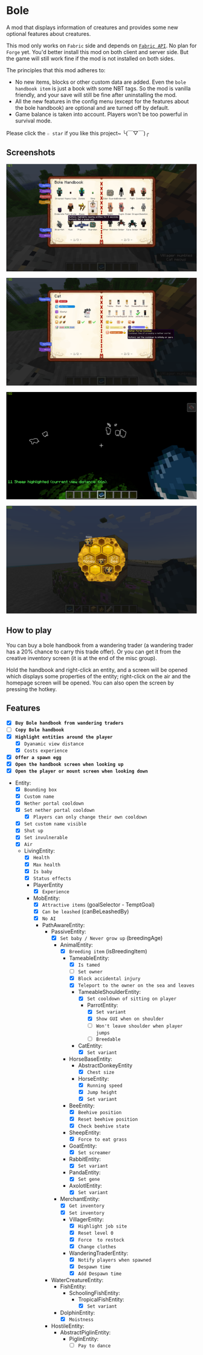 # Bole

A mod that displays information of creatures and provides some new optional
features about creatures.

This mod only works on `Fabric` side and depends on
[`Fabric API`](https://www.curseforge.com/minecraft/mc-mods/fabric-api).
No plan for `Forge` yet. You'd better install this mod on both client and server
side. But the game will still work fine if the mod is not installed
on both sides.

The principles that this mod adheres to:
- No new items, blocks or other custom data are added. Even the `bole handbook item`
is just a book with some NBT tags. So the mod is vanilla friendly, and your save
will still be fine after uninstalling the mod.
- All the new features in the config menu (except for the features about the
bole handbook) are optional and are turned off by default.
- Game balance is taken into account. Players won't be too powerful in survival mode.

Please click the `☆ star` if you like this project~   ╰(￣▽￣)╭

## Screenshots

![Screenshot1](assets/screen1.png)

![Screenshot2](assets/screen2.png)

![Screenshot3](assets/screen3.png)

![Screenshot4](assets/screen4.png)

## How to play

You can buy a bole handbook from a wandering trader (a wandering trader has a 20% chance
to carry this trade offer). Or you can get it from the creative inventory screen (it is at the
end of the misc group).

Hold the handbook and right-click an entity, and a screen will be opened which displays
some properties of the entity; right-click on the air and the homepage screen will be
opened. You can also open the screen by pressing the hotkey.

## Features

- [X] **`Buy Bole handbook from wandering traders`**
- [ ] **`Copy Bole handbook`**
- [X] **`Highlight entities around the player`**
  - [X] `Dyanamic view distance`
  - [X] `Costs experience`
- [X] **`Offer a spawn egg`**
- [X] **`Open the handbook screen when looking up`**
- [X] **`Open the player or mount screen when looking down`**
- Entity:
  - [X] `Bounding box`
  - [X] `Custom name`
  - [X] `Nether portal cooldown`
  - [X] `Set nether portal cooldown`
    - [X] `Players can only change their own cooldown`
  - [X] `Set custom name visible`
  - [X] `Shut up`
  - [X] `Set invulnerable`
  - [X] `Air`
  - LivingEntity:
    - [X] `Health`
    - [X] `Max health`
    - [X] `Is baby`
    - [X] `Status effects`
    - PlayerEntity
      - [X] `Experience`
    - MobEntity:
      - [X] `Attractive items` (goalSelector - TemptGoal)
      - [X] `Can be leashed` (canBeLeashedBy)
      - [X] `No AI`
      - PathAwareEntity:
        - PassiveEntity:
          - [X] `Set baby / Never grow up` (breedingAge)
          - AnimalEntity:
            - [X] `Breeding item` (isBreedingItem)
            - TameableEntity:
              - [X] `Is tamed`
              - [ ] `Set owner`
              - [X] `Block accidental injury`
              - [X] `Teleport to the owner on the sea and leaves`
              - TameableShoulderEntity:
                - [X] `Set cooldown of sitting on player`
                - ParrotEntity:
                  - [X] `Set variant`
                  - [X] `Show GUI when on shoulder`
                  - [ ] `Won't leave shoulder when player jumps`
                  - [ ] `Breedable`
              - CatEntity:
                - [X] `Set variant`
            - HorseBaseEntity:
              - AbstractDonkeyEntity
                - [X] `Chest size`
              - HorseEntity:
                - [X] `Running speed`
                - [X] `Jump height`
                - [X] `Set variant`
            - BeeEntity:
              - [X] `Beehive position`
              - [X] `Reset beehive position`
              - [X] `Check beehive state`
            - SheepEntity:
              - [X] `Force to eat grass`
            - GoatEntity:
              - [X] `Set screamer`
            - RabbitEntity:
              - [x] `Set variant`
            - PandaEntity:
              - [X] `Set gene`
            - AxolotlEntity:
              - [X] `Set variant`
          - MerchantEntity:
            - [X] `Get inventory`
            - [X] `Set inventory`
            - VillagerEntity:
              - [X] `Highlight job site`
              - [X] `Reset level 0`
              - [X] `Force  to restock`
              - [X] `Change clothes`
            - WanderingTraderEntity:
              - [X] `Notify players when spawned`
              - [X] `Despawn time`
              - [X] `Add Despawn time`
        - WaterCreatureEntity:
          - FishEntity:
            - SchoolingFishEntity:
              - TropicalFishEntity:
                - [X] `Set variant`
          - DolphinEntity:
            - [X] `Moistness`
        - HostileEntity:
          - AbstractPiglinEntity:
            - PiglinEntity:
              - [ ] `Pay to dance`
